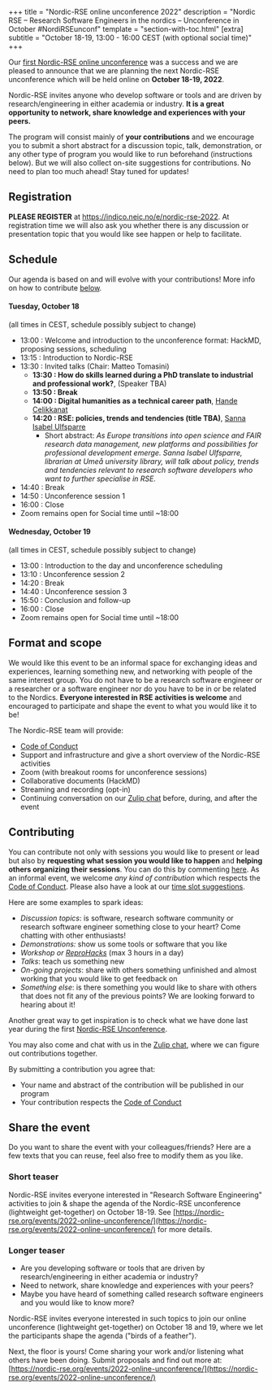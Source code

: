+++
title = "Nordic-RSE online unconference 2022"
description = "Nordic RSE – Research Software Engineers in the nordics – Unconference in October #NordiRSEunconf"
template = "section-with-toc.html"
[extra]
subtitle = "October 18-19, 13:00 - 16:00 CEST (with optional social time)"
+++

Our [first Nordic-RSE online unconference](/events/2021-online-unconference)
was a success and we are pleased to announce that we are planning the next
Nordic-RSE unconference which will be held online on **October 18-19, 2022**.

Nordic-RSE invites anyone who develop software or tools and are driven by
research/engineering in either academia or industry.
**It is a great opportunity to network, share knowledge and experiences with
your peers.**

The program will consist mainly of **your contributions** and we encourage you
to submit a short abstract for a discussion topic, talk, demonstration, or any
other type of program you would like to run beforehand (instructions below).
But we will also collect on-site suggestions for contributions. No need to plan
too much ahead! Stay tuned for updates!


## Registration

**PLEASE REGISTER** at <https://indico.neic.no/e/nordic-rse-2022>. At registration
time we will also ask you whether there is any discussion or presentation topic
that you would like see happen or help to facilitate.


## Schedule

Our agenda is based on and will evolve with your contributions! More info on how to contribute [below](#contributing).


#### Tuesday, October 18

(all times in CEST, schedule possibly subject to change)

- 13:00 : Welcome and introduction to the unconference format: HackMD, proposing sessions, scheduling
- 13:15 : Introduction to Nordic-RSE
- 13:30 : Invited talks (Chair: Matteo Tomasini)
  - **13:30 : How do skills learned during a PhD translate to industrial and professional work?**, (Speaker TBA)
  - **13:50 : Break**
  - **14:00 : Digital humanities as a technical career path**, [Hande Celikkanat](https://researchportal.helsinki.fi/en/persons/hande-celikkanat)
  - **14:20 : RSE: policies, trends and tendencies (title TBA)**, [Sanna Isabel Ulfsparre](https://www.umu.se/en/staff/sanna-isabel-ulfsparre/)
    - Short abstract: _As Europe transitions into open science and FAIR research data management, new platforms and possibilities for professional development emerge. Sanna Isabel Ulfsparre, librarian at Umeå university library, will talk about policy, trends and tendencies relevant to research software developers who want to further specialise in RSE._
- 14:40 : Break
- 14:50 : Unconference session 1
- 16:00 : Close
- Zoom remains open for Social time until ~18:00


#### Wednesday, October 19

(all times in CEST, schedule possibly subject to change)

- 13:00 : Introduction to the day and unconference scheduling
- 13:10 : Unconference session 2
- 14:20 : Break
- 14:40 : Unconference session 3
- 15:50 : Conclusion and follow-up
- 16:00 : Close
- Zoom remains open for Social time until ~18:00


## Format and scope

We would like this event to be an informal space for exchanging ideas and
experiences, learning something new, and networking with people of the same
interest group. You do not have to be a research software engineer or a
researcher or a software engineer nor do you have to be in or be related to the
Nordics. **Everyone interested in RSE activities is welcome** and encouraged to
participate and shape the event to what you would like it to be!

The Nordic-RSE team will provide:
- [Code of Conduct](https://nordic-rse.org/about/code-of-conduct/)
- Support and infrastructure and give a short overview of the Nordic-RSE activities
- Zoom (with breakout rooms for unconference sessions)
- Collaborative documents (HackMD)
- Streaming and recording (opt-in)
- Continuing conversation on our [Zulip chat](https://coderefinery.zulipchat.com/#narrow/stream/213720-nordic-rse)
  before, during, and after the event


## Contributing

You can contribute not only with sessions you would like to present or lead but
also by **requesting what session you would like to happen** and **helping
others organizing their sessions**.  You can do this by commenting
[here](https://github.com/nordic-rse/conference-contributions/issues).
As an informal event, we welcome *any kind of contribution* which respects the
[Code of
Conduct](https://nordic-rse.org/about/code-of-conduct/code-of-conduct).
Please also have a look at our [time slot suggestions](https://github.com/nordic-rse/conference-contributions/blob/main/.github/ISSUE_TEMPLATE/unconference-contribution.md).

Here are some examples to spark ideas:
- *Discussion topics*: is software, research software community or research software engineer something close to your heart? Come chatting with other enthusiasts!
- *Demonstrations:* show us some tools or software that you like
- *Workshop or [ReproHacks](https://reprohack.github.io/reprohack-hq/)* (max 3 hours in a day)
- *Talks*: teach us something new
- *On-going projects*: share with others something unfinished and almost working that you would like to get feedback on
- *Something else*: is there something you would like to share with others that
  does not fit any of the previous points? We are looking forward to hearing
  about it!

Another great way to get inspiration is to check what we have done last year
during the first [Nordic-RSE
Unconference](https://nordic-rse.org/events/2021-online-unconference/).

You may also come and chat with us in the [Zulip
chat](https://coderefinery.zulipchat.com/#narrow/stream/213720-nordic-rse),
where we can figure out contributions together.

By submitting a contribution you agree that:
- Your name and abstract of the contribution will be published in our program
- Your contribution respects the [Code of Conduct](https://nordic-rse.org/about/code-of-conduct)


## Share the event

Do you want to share the event with your colleagues/friends? Here are a few
texts that you can reuse, feel also free to modify them as you like.


### Short teaser

Nordic-RSE invites everyone interested in "Research Software Engineering"
activities to join & shape the agenda of the Nordic-RSE unconference
(lightweight get-together) on October 18-19. See
[https://nordic-rse.org/events/2022-online-unconference/](https://nordic-rse.org/events/2022-online-unconference/)
for more details.


### Longer teaser

* Are you developing software or tools that are driven by research/engineering in either academia or industry?
* Need to network, share knowledge and experiences with your peers?
* Maybe you have heard of something called research software engineers and you would like to know more?

Nordic-RSE invites everyone interested in such topics to join our online
unconference (lightweight get-together) on October 18 and 19, where we let the
participants shape the agenda ("birds of a feather").

Next, the floor is yours! Come sharing your work and/or listening what others
have been doing. Submit proposals and find out more at:
[https://nordic-rse.org/events/2022-online-unconference/](https://nordic-rse.org/events/2022-online-unconference/)
